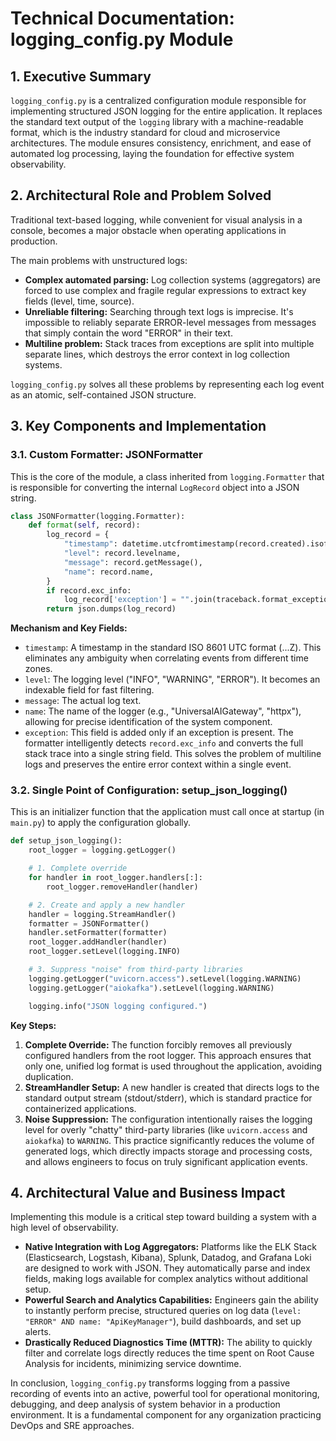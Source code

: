 # Technical Documentation: logging_config.py Module

## 1. Executive Summary

`logging_config.py` is a centralized configuration module responsible for implementing structured JSON logging for the entire application. It replaces the standard text output of the `logging` library with a machine-readable format, which is the industry standard for cloud and microservice architectures. The module ensures consistency, enrichment, and ease of automated log processing, laying the foundation for effective system observability.

## 2. Architectural Role and Problem Solved

Traditional text-based logging, while convenient for visual analysis in a console, becomes a major obstacle when operating applications in production.

The main problems with unstructured logs:
*   **Complex automated parsing:** Log collection systems (aggregators) are forced to use complex and fragile regular expressions to extract key fields (level, time, source).
*   **Unreliable filtering:** Searching through text logs is imprecise. It's impossible to reliably separate ERROR-level messages from messages that simply contain the word "ERROR" in their text.
*   **Multiline problem:** Stack traces from exceptions are split into multiple separate lines, which destroys the error context in log collection systems.

`logging_config.py` solves all these problems by representing each log event as an atomic, self-contained JSON structure.

## 3. Key Components and Implementation

### 3.1. Custom Formatter: JSONFormatter

This is the core of the module, a class inherited from `logging.Formatter` that is responsible for converting the internal `LogRecord` object into a JSON string.

```python
class JSONFormatter(logging.Formatter):
    def format(self, record):
        log_record = {
            "timestamp": datetime.utcfromtimestamp(record.created).isoformat() + "Z",
            "level": record.levelname,
            "message": record.getMessage(),
            "name": record.name,
        }
        if record.exc_info:
            log_record['exception'] = "".join(traceback.format_exception(*record.exc_info))
        return json.dumps(log_record)
```

**Mechanism and Key Fields:**
*   `timestamp`: A timestamp in the standard ISO 8601 UTC format (...Z). This eliminates any ambiguity when correlating events from different time zones.
*   `level`: The logging level ("INFO", "WARNING", "ERROR"). It becomes an indexable field for fast filtering.
*   `message`: The actual log text.
*   `name`: The name of the logger (e.g., "UniversalAIGateway", "httpx"), allowing for precise identification of the system component.
*   `exception`: This field is added only if an exception is present. The formatter intelligently detects `record.exc_info` and converts the full stack trace into a single string field. This solves the problem of multiline logs and preserves the entire error context within a single event.

### 3.2. Single Point of Configuration: setup_json_logging()

This is an initializer function that the application must call once at startup (in `main.py`) to apply the configuration globally.

```python
def setup_json_logging():
    root_logger = logging.getLogger()

    # 1. Complete override
    for handler in root_logger.handlers[:]:
        root_logger.removeHandler(handler)

    # 2. Create and apply a new handler
    handler = logging.StreamHandler()
    formatter = JSONFormatter()
    handler.setFormatter(formatter)
    root_logger.addHandler(handler)
    root_logger.setLevel(logging.INFO)

    # 3. Suppress "noise" from third-party libraries
    logging.getLogger("uvicorn.access").setLevel(logging.WARNING)
    logging.getLogger("aiokafka").setLevel(logging.WARNING)

    logging.info("JSON logging configured.")
```

**Key Steps:**
1.  **Complete Override:** The function forcibly removes all previously configured handlers from the root logger. This approach ensures that only one, unified log format is used throughout the application, avoiding duplication.
2.  **StreamHandler Setup:** A new handler is created that directs logs to the standard output stream (stdout/stderr), which is standard practice for containerized applications.
3.  **Noise Suppression:** The configuration intentionally raises the logging level for overly "chatty" third-party libraries (like `uvicorn.access` and `aiokafka`) to `WARNING`. This practice significantly reduces the volume of generated logs, which directly impacts storage and processing costs, and allows engineers to focus on truly significant application events.

## 4. Architectural Value and Business Impact

Implementing this module is a critical step toward building a system with a high level of observability.
*   **Native Integration with Log Aggregators:** Platforms like the ELK Stack (Elasticsearch, Logstash, Kibana), Splunk, Datadog, and Grafana Loki are designed to work with JSON. They automatically parse and index fields, making logs available for complex analytics without additional setup.
*   **Powerful Search and Analytics Capabilities:** Engineers gain the ability to instantly perform precise, structured queries on log data (`level: "ERROR" AND name: "ApiKeyManager"`), build dashboards, and set up alerts.
*   **Drastically Reduced Diagnostics Time (MTTR):** The ability to quickly filter and correlate logs directly reduces the time spent on Root Cause Analysis for incidents, minimizing service downtime.

In conclusion, `logging_config.py` transforms logging from a passive recording of events into an active, powerful tool for operational monitoring, debugging, and deep analysis of system behavior in a production environment. It is a fundamental component for any organization practicing DevOps and SRE approaches.